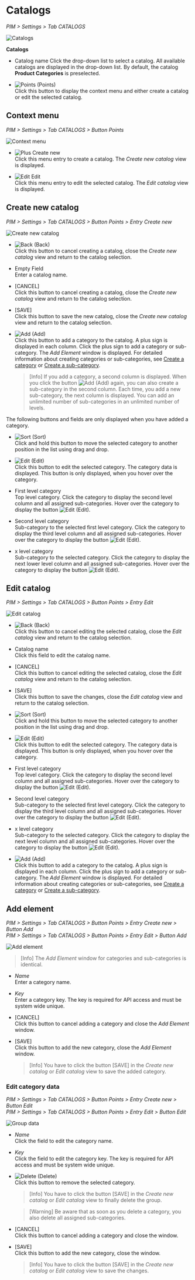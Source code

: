 # Catalogs

[comment]: <> (UI will be changed)

*PIM > Settings > Tab CATALOGS*

![Catalogs](../../Assets/Screenshots/PIM/Settings/Catalogs/Catalogs.png "[Catalogs]")

**Catalogs**

- Catalog name
  Click the drop-down list to select a catalog. All available catalogs are displayed in the drop-down list. By default, the catalog **Product Categories** is preselected.

- ![Points](../../Assets/Icons/Points01.png "[Points]") (Points)  
  Click this button to display the context menu and either create a catalog or edit the selected catalog.

## Context menu
*PIM > Settings > Tab CATALOGS > Button Points*

![Context menu](../../Assets/Screenshots/PIM/Settings/Catalogs/ContextMenu.png "[Context menu]")

- ![Plus](../../Assets/Icons/Plus06.png "[Plus]") Create new   
  Click this menu entry to create a catalog. The *Create new catalog* view is displayed.

- ![Edit](../../Assets/Icons/Edit02.png "[Edit]") Edit   
  Click this menu entry to edit the selected catalog. The *Edit catalog* view is displayed.


## Create new catalog
*PIM > Settings > Tab CATALOGS > Button Points > Entry Create new*

![Create new catalog](../../Assets/Screenshots/PIM/Settings/Catalogs/CreateNewCatalog.png "[Create new catalog]")

- ![Back](../../Assets/Icons/Back02.png "[Back]") (Back)   
  Click this button to cancel creating a catalog, close the *Create new catalog* view and return to the catalog selection.

- Empty Field   
  Enter a catalog name.

- [CANCEL]   
  Click this button to cancel creating a catalog, close the *Create new catalog* view and return to the catalog selection.

- [SAVE]   
  Click this button to save the new catalog, close the *Create new catalog* view and return to the catalog selection.

- ![Add](../../Assets/Icons/Plus01.png "[Add]") (Add)   
  Click this button to add a category to the catalog. A plus sign is displayed in each column. Click the plus sign to add a category or sub-category. The *Add Element* window is displayed.
  For detailed information about creating categories or sub-categories, see [Create a category](to_be_completed) or [Create a sub-category](to_be_completed).

  > [Info] If you add a category, a second column is displayed. When you click the button ![Add](../../Assets/Icons/Plus01.png "[Add]") (Add) again, you can also create a sub-category in the second column. Each time, you add a new sub-category, the next column is displayed. You can add an unlimited number of sub-categories in an unlimited number of levels.

The following buttons and fields are only displayed when you have added a category.

- ![Sort](../../Assets/Icons/Sort01.png "[Sort]") (Sort)   
  Click and hold this button to move the selected category to another position in the list using drag and drop.

- ![Edit](../../Assets/Icons/Edit03.png "[Edit]") (Edit)   
  Click this button to edit the selected category. The category data is displayed. This button is only displayed, when you hover over the category.

- First level category   
  Top level category. Click the category to display the second level column and all assigned sub-categories. Hover over the category to display the button ![Edit](../../Assets/Icons/Edit03.png "[Edit]") (Edit).

- Second level category   
  Sub-category to the selected first level category. Click the category to display the third level column and all assigned sub-categories. Hover over the category to display the button ![Edit](../../Assets/Icons/Edit03.png "[Edit]") (Edit).

- x level category   
  Sub-category to the selected category. Click the category to display the next lower level column and all assigned sub-categories. Hover over the category to display the button ![Edit](../../Assets/Icons/Edit03.png "[Edit]") (Edit).


## Edit catalog
*PIM > Settings > Tab CATALOGS > Button Points > Entry Edit*

![Edit catalog](../../Assets/Screenshots/PIM/Settings/Catalogs/EditCatalog.png "[Edit catalog]")

- ![Back](../../Assets/Icons/Back02.png "[Back]") (Back)   
  Click this button to cancel editing the selected catalog, close the *Edit catalog* view and return to the catalog selection.

- Catalog name   
  Click this field to edit the catalog name.

- [CANCEL]   
  Click this button to cancel editing the selected catalog, close the *Edit catalog* view and return to the catalog selection.

- [SAVE]   
  Click this button to save the changes, close the *Edit catalog* view and return to the catalog selection.

- ![Sort](../../Assets/Icons/Sort01.png "[Sort]") (Sort)   
  Click and hold this button to move the selected category to another position in the list using drag and drop.

- ![Edit](../../Assets/Icons/Edit03.png "[Edit]") (Edit)   
  Click this button to edit the selected category. The category data is displayed. This button is only displayed, when you hover over the category.

- First level category   
  Top level category. Click the category to display the second level column and all assigned sub-categories. Hover over the category to display the button ![Edit](../../Assets/Icons/Edit03.png "[Edit]") (Edit).

- Second level category   
  Sub-category to the selected first level category. Click the category to display the third level column and all assigned sub-categories. Hover over the category to display the button ![Edit](../../Assets/Icons/Edit03.png "[Edit]") (Edit).

- x level category   
  Sub-category to the selected category. Click the category to display the next level column and all assigned sub-categories. Hover over the category to display the button ![Edit](../../Assets/Icons/Edit03.png "[Edit]") (Edit).

- ![Add](../../Assets/Icons/Plus01.png "[Add]") (Add)   
  Click this button to add a category to the catalog. A plus sign is displayed in each column. Click the plus sign to add a category or sub-category. The *Add Element* window is displayed.
  For detailed information about creating categories or sub-categories, see [Create a category](to_be_completed) or [Create a sub-category](to_be_completed).



## Add element
*PIM > Settings > Tab CATALOGS > Button Points > Entry Create new > Button Add*   
*PIM > Settings > Tab CATALOGS > Button Points > Entry Edit > Button Add*

![Add element](../../Assets/Screenshots/PIM/Settings/Catalogs/AddElement.png "[Add element]")

> [Info] The *Add Element* window for categories and sub-categories is identical.

- *Name*   
  Enter a category name.

- *Key*   
  Enter a category key. The key is required for API access and must be system wide unique.

- [CANCEL]   
  Click this button to cancel adding a category and close the *Add Element* window.

- [SAVE]   
  Click this button to add the new category, close the *Add Element* window.

  > [Info] You have to click the button [SAVE] in the *Create new catalog* or *Edit catalog* view to save the added category.


### Edit category data
*PIM > Settings > Tab CATALOGS > Button Points > Entry Create new > Button Edit*   
*PIM > Settings > Tab CATALOGS > Button Points > Entry Edit > Button Edit*

![Group data](../../Assets/Screenshots/PIM/Settings/Catalogs/CategoryData.png "[Group data]")

- *Name*   
  Click the field to edit the category name.

- *Key*   
  Click the field to edit the category key. The key is required for API access and must be system wide unique.

- ![Delete](../../Assets/Icons/Trash01.png "[Delete]") (Delete)   
  Click this button to remove the selected category.

  > [Info] You have to click the button [SAVE] in the *Create new catalog* or *Edit catalog* view to finally delete the group.

  > [Warning] Be aware that as soon as you delete a category, you also delete all assigned sub-categories.

- [CANCEL]   
  Click this button to cancel adding a category and close the window.

- [SAVE]   
  Click this button to add the new category, close the window.

  > [Info] You have to click the button [SAVE] in the *Create new catalog* or *Edit catalog* view to save the changes.
